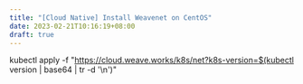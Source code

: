 ```yaml
---
title: "[Cloud Native] Install Weavenet on CentOS"
date: 2023-02-21T10:16:19+08:00
draft: true
---
```

kubectl apply -f "https://cloud.weave.works/k8s/net?k8s-version=$(kubectl version | base64 | tr -d '\n')"

